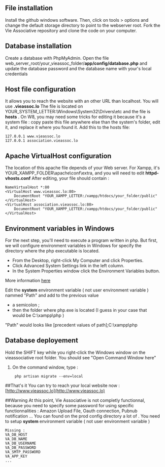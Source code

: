 ## File installation
Install the github windows software.
Then, click on tools > options and change the default storage directory to point to the webserver root.
Fork the Vie Associative repository and clone the code on your computer.

## Database installation

Create a database with PhpMyAdmin.
Open the file web_server_root/your_vieassoc_folder/**app/config/database.php** and update the database password and the database name with your's local credentials

## Host file configuration
It allows you to reach the website with an other URL than localhost. You will use **.vieassoc.lo**
The file is located on YOUR_SYSTEM_LETTER:\Windows\System32\Drivers\etc and the file is **hosts** . 
On W8, you may need some tricks for editing it because it's a system file : copy paste this file anywhere else than the system's folder, edit it, and replace it where you found it.
Add this to the hosts file:
	
	127.0.0.1 www.vieassoc.lo
	127.0.0.1 association.vieassoc.lo


## Apache VirtualHost configuration
The location of this apache file depends of your Web server. For Xampp, it's YOUR_XAMPP_FOLDER\apache\conf\extra, and you will need to edit **httpd-vhosts.conf**
After editing, your file should contain : 

	NameVirtualHost *:80
	<VirtualHost www.vieassoc.lo:80>
	    DocumentRoot "YOUR_XAMPP_LETTER:/xampp/htdocs/your_folder/public"
	</VirtualHost>
	<VirtualHost association.vieassoc.lo:80>
	    DocumentRoot "YOUR_XAMPP_LETTER:/xampp/htdocs/your_folder/public"
	</VirtualHost>

## Environment variables in Windows

For the next step, you'll need to execute a program written in php. But first, we will configure environment variables in Windows for specify the directory where the php executable is located.

- From the Desktop, right-click My Computer and click Properties.
- Click Advanced System Settings link in the left column.
- In the System Properties window click the Environment Variables button.

More information [here](http://www.computerhope.com/issues/ch000549.htm)

Edit the **system** environment variable ( not user environment variable ) nammed "Path" and add to the previous value 
- a semicolon ;
- then the folder where php.exe is located (I guess in your case that would be C:\xampp\php )

"Path" would looks like [precedent values of path];C:\xampp\php

## Database deployement
Hold the SHIFT key while you right-click the Windows window on the vieassociative root folder. You should see "Open Command Window here"

1. On the command window, type : 

    	php artisan migrate --env=local


##That's it
You can try to reach your local website now : [http://www.vieassoc.lo](http://www.vieassoc.lo)

##Warning
At this point, Vie Associative is not completly functionnal, because you need to specify some password for using specific functionnalities : Amazon Upload File, Oauth connection, Pubnub notification ...
You can found on the prod config directory a lot of <?php getenv() ?>. You need to setup **system** environment variable ( not user environment variable )

	Missing :
	VA_DB_HOST
	VA_DB_NAME
	VA_DB_USERNAME
	VA_DB_PASSWORD
	VA_SMTP_PASSWORD
	VA_APP_KEY
	...